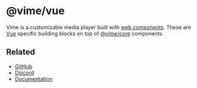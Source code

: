 # @vime/vue

Vime is a customizable media player built with [web components](https://developer.mozilla.org/en-US/docs/Web/Web_Components). These are [Vue](https://vuejs.org) specific building blocks on top of 
[@vime/core](https://www.npmjs.com/package/@vime/core) components.

## Related

- [GitHub](https://github.com/vime-js/vime)
- [Discord](https://discord.gg/feZ6cAE)
- [Documentation](https://vimejs.com)
